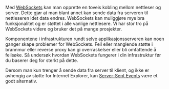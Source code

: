 Med [WebSockets](https://developer.mozilla.org/en-US/docs/Web/API/WebSockets_API) kan man opprette en toveis kobling mellom nettleser og server. Dette gjør at man blant annet kan sende data fra serveren til nettleseren idet data endres. WebSockets kan muliggjøre mye bra funksjonalitet og er støttet i alle vanlige nettlesere. Vi har stor tro på WebSockets videre og bruker det på mange prosjekter.

Komponentene i infrastrukturen rundt selve applikasjonsserveren kan noen ganger skape problemer for WebSockets. Feil eller manglende støtte i brannmur eller reverse proxy kan gi overraskelser eller bli omfattende å feilsøke. Så undersøk hvordan WebSockets fungerer i din infrastruktur før du  baserer deg for sterkt på dette.

Dersom man kun trenger å sende data fra server til klient, og ikke er avhengig av støtte for Internet Explorer, kan [Server-Sent Events](https://developer.mozilla.org/en-US/docs/Web/API/Server-sent_events/Using_server-sent_events) være et godt alternativ.